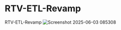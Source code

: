 # RTV-ETL-Revamp
RTV-ETL-Revamp
![Screenshot 2025-06-03 085308](https://github.com/user-attachments/assets/3339da77-2a23-4e34-b327-6fd936ff246e)
